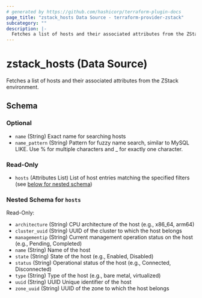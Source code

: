 ```yaml
---
# generated by https://github.com/hashicorp/terraform-plugin-docs
page_title: "zstack_hosts Data Source - terraform-provider-zstack"
subcategory: ""
description: |-
  Fetches a list of hosts and their associated attributes from the ZStack environment.
---
```


# zstack_hosts (Data Source)

Fetches a list of hosts and their associated attributes from the ZStack environment.



<!-- schema generated by tfplugindocs -->
## Schema

### Optional

- `name` (String) Exact name for searching hosts
- `name_pattern` (String) Pattern for fuzzy name search, similar to MySQL LIKE. Use % for multiple characters and _ for exactly one character.

### Read-Only

- `hosts` (Attributes List) List of host entries matching the specified filters (see [below for nested schema](#nestedatt--hosts))

<a id="nestedatt--hosts"></a>
### Nested Schema for `hosts`

Read-Only:

- `architecture` (String) CPU architecture of the host (e.g., x86_64, arm64)
- `cluster_uuid` (String) UUID of the cluster to which the host belongs
- `managementip` (String) Current management operation status on the host (e.g., Pending, Completed)
- `name` (String) Name of the host
- `state` (String) State of the host (e.g., Enabled, Disabled)
- `status` (String) Operational status of the host (e.g., Connected, Disconnected)
- `type` (String) Type of the host (e.g., bare metal, virtualized)
- `uuid` (String) UUID Unique identifier of the host
- `zone_uuid` (String) UUID of the zone to which the host belongs
